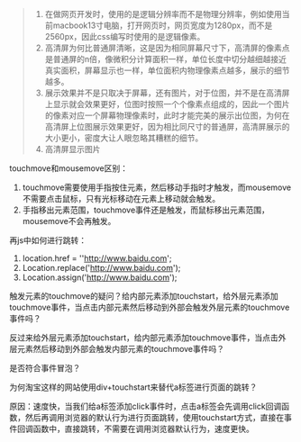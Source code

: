 > 1. 在做网页开发时，使用的是逻辑分辨率而不是物理分辨率，例如使用当前macbook13寸电脑，打开网页时，网页宽度为1280px，而不是2560px，因此css编写时使用的是逻辑像素。
> 2.  高清屏为何比普通屏清晰，这是因为相同屏幕尺寸下，高清屏的像素点是普通屏的n倍，像微积分计算面积一样，单位长度中切分越细越接近真实面积，屏幕显示也一样，单位面积内物理像素点越多，展示的细节越多。
> 3. 展示效果并不是只取决于屏幕，还有图片，对于位图，并不是在高清屏上显示就会效果更好，位图时按照一个个像素点组成的，因此一个图片的像素对应一个屏幕物理像素时，此时才能完美的展示出位图，为何在高清屏上位图展示效果更好，因为相比同尺寸的普通屏，高清屏展示的大小更小，密度大让人眼忽略其糟糕的细节。
> 4. 高清屏显示图片



touchmove和mousemove区别：

1. touchmove需要使用手指按住元素，然后移动手指时才触发，而mousemove不需要点击鼠标，只有光标移动在元素上移动就会触发。
2. 手指移出元素范围，touchmove事件还是触发，而鼠标移出元素范围，mousemove不会再触发。

再js中如何进行跳转：

1. location.href = ''http://www.baidu.com';
2. Location.replace('http://www.baidu.com');
3. Location.assign('http://www.baidu.com');



触发元素的touchmove的疑问？给内部元素添加touchstart，给外层元素添加touchmove事件，当点击内部元素然后移动到外部会触发外层元素的touchmove事件吗？

反过来给外层元素添加touchstart，给内部元素添加touchmove事件，当点击外层元素然后移动到外部会触发内部元素的touchmove事件吗？

是否符合事件冒泡？



为何淘宝这样的网站使用div+touchstart来替代a标签进行页面的跳转？

原因：速度快，当我们给a标签添加click事件时，点击a标签会先调用click回调函数，然后再调用浏览器的默认行为进行页面跳转，使用touchstart方式，直接在事件回调函数中，直接跳转，不需要在调用浏览器默认行为，速度更快。